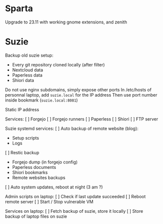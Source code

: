 # Sparta

Upgrade to 23.11 with working gnome extensions, and zenith

# Suzie

Backup old suzie setup:
- Every git repository cloned locally (after filter)
- Nextcloud data
- Paperless data
- Shiori data

Do not use nginx subdomains, simply expose other ports
In /etc/hosts of personnal laptop, add `suzie.local` for the IP address
Then use port number inside bookmark (`suzie.local:8081`)

Static IP address

Services:
[ ] Forgejo
[ ] Forgejo runners
[ ] Paperless
[ ] Shiori
[ ] FTP server

Suzie systemd services:
[ ] Auto backup of remote website (blog):
  - Setup scripts
  - Logs

[ ] Restic backup
  - Forgejo dump (in forgejo config)
  - Paperless documents
  - Shiori bookmarks
  - Remote websites backups

[ ] Auto system updates, reboot at night (3 am ?)

Admin scripts on laptop:
[ ] Check if last update succeeded
[ ] Reboot remote server
[ ] Start / Stop vulnerable VM

Services on laptop:
[ ] Fetch backup of suzie, store it locally
[ ] Store backup of laptop files on suzie
